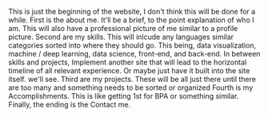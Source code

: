 This is just the beginning of the website, I don't think this will be done for a while.
First is the about me. It'll be a brief, to the point explanation of who I am. This will also have a professional picture of me similar to a profile picture.
Second are my skills. This will inlcude any languages similar categories sorted into where they should go. This being, data visualization, machine / deep learning, data science, front-end, and back-end.
In between skills and projects, Implement another site that will lead to the horizontal timeline of all relevant experience. Or maybe just have it built into the site itself. we'll see.
Third are my projects. These will be all just there until there are too many and something needs to be sorted or organized
Fourth is my Accomplishments. This is like getting 1st for BPA or something similar.
Finally, the ending is the Contact me.
